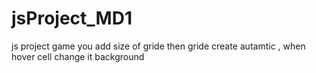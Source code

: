 # jsProject_MD1
js project 
game you add size of gride then gride create autamtic , when hover cell change it background
